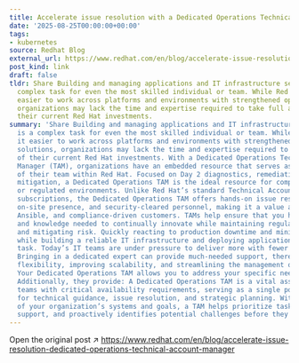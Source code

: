 ```yaml
---
title: Accelerate issue resolution with a Dedicated Operations Technical Account Manager
date: '2025-08-25T00:00:00+00:00'
tags:
- kubernetes
source: Redhat Blog
external_url: https://www.redhat.com/en/blog/accelerate-issue-resolution-dedicated-operations-technical-account-manager
post_kind: link
draft: false
tldr: Share Building and managing applications and IT infrastructure securely is a
  complex task for even the most skilled individual or team. While Red Hat makes it
  easier to work across platforms and environments with strengthened open source solutions,
  organizations may lack the time and expertise required to take full advantage of
  their current Red Hat investments.
summary: 'Share Building and managing applications and IT infrastructure securely
  is a complex task for even the most skilled individual or team. While Red Hat makes
  it easier to work across platforms and environments with strengthened open source
  solutions, organizations may lack the time and expertise required to take full advantage
  of their current Red Hat investments. With a Dedicated Operations Technical Account
  Manager (TAM), organizations have an embedded resource that serves as an extension
  of their team within Red Hat. Focused on Day 2 diagnostics, remediation, and risk
  mitigation, a Dedicated Operations TAM is the ideal resource for complex, high-uptime,
  or regulated environments. Unlike Red Hat’s standard Technical Account Management
  subscriptions, the Dedicated Operations TAM offers hands-on issue resolution, optional
  on-site presence, and security-cleared personnel, making it a value add for OpenShift,
  Ansible, and compliance-driven customers. TAMs help ensure that you have the tools
  and knowledge needed to continually innovate while maintaining regulatory compliance
  and mitigating risk. Quickly reacting to production downtime and minimizing disruptions
  while building a reliable IT infrastructure and deploying applications is no easy
  task. Today’s IT teams are under pressure to deliver more with fewer resources.
  Bringing in a dedicated expert can provide much-needed support, thereby increasing
  flexibility, improving scalability, and streamlining the management of complex systems.
  Your Dedicated Operations TAM allows you to address your specific needs more effectively.
  Additionally, they provide: A Dedicated Operations TAM is a vital asset for busy
  teams with critical availability requirements, serving as a single point of contact
  for technical guidance, issue resolution, and strategic planning. With deep knowledge
  of your organization’s systems and goals, a TAM helps prioritize tasks, streamlines
  support, and proactively identifies potential challenges before they escalate.'
---
```

Open the original post ↗ https://www.redhat.com/en/blog/accelerate-issue-resolution-dedicated-operations-technical-account-manager

